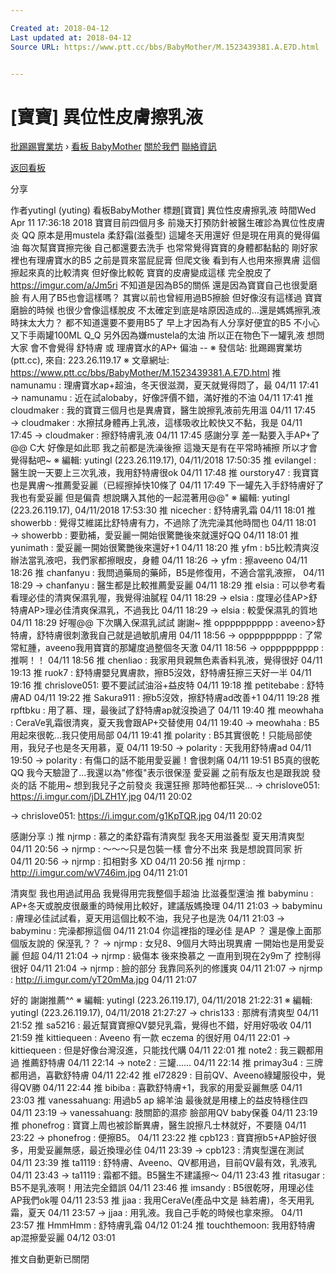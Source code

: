 ```yaml
---

Created at: 2018-04-12
Last updated at: 2018-04-12
Source URL: https://www.ptt.cc/bbs/BabyMother/M.1523439381.A.E7D.html


---
```


# [寶寶] 異位性皮膚擦乳液


[批踢踢實業坊](https://www.ptt.cc/) › [看板 BabyMother](https://www.ptt.cc/bbs/BabyMother/index.html) [關於我們](https://www.ptt.cc/about.html) [聯絡資訊](https://www.ptt.cc/contact.html)

[返回看板](https://www.ptt.cc/bbs/BabyMother/index.html)

分享

作者yutingI (yuting)
看板BabyMother
標題\[寶寶\] 異位性皮膚擦乳液
時間Wed Apr 11 17:36:18 2018
寶寶目前四個月多 前幾天打預防針被醫生確診為異位性皮膚炎 QQ 原本是用mustela 柔舒霜(滋養型) 這罐冬天用還好 但是現在用真的覺得偏油 每次幫寶寶擦完後 自己都還要去洗手 也常常覺得寶寶的身體都黏黏的 剛好家裡也有理膚寶水的B5 之前是買來當屁屁膏 但爬文後 看到有人也用來擦異膚 這個擦起來真的比較清爽 但好像比較乾 寶寶的皮膚變成這樣 完全脫皮了 <https://imgur.com/a/Jm5ri> 不知道是因為B5的關係 還是因為寶寶自己也很愛磨臉 有人用了B5也會這樣嗎？ 其實以前也曾經用過B5擦臉 但好像沒有這樣過 寶寶磨臉的時候 也很少會像這樣脫皮 不太確定到底是啥原因造成的…還是媽媽擦乳液時抹太大力？ 都不知道還要不要用B5了 早上才因為有人分享好便宜的B5 不小心又下手兩罐100ML Q\_Q 另外因為嫌mustela的太油 所以正在物色下一罐乳液 想問大家 會不會覺得 舒特膚 或 理膚寶水的AP+ 偏油 -- ※ 發信站: 批踢踢實業坊(ptt.cc), 來自: 223.26.119.17 ※ 文章網址: <https://www.ptt.cc/bbs/BabyMother/M.1523439381.A.E7D.html>
推 namunamu : 理膚寶水ap+超油，冬天很滋潤，夏天就覺得悶了，最 04/11 17:41
→ namunamu : 近在試alobaby，好像評價不錯，滿好推的不油 04/11 17:41
推 cloudmaker : 我的寶寶三個月也是異膚寶，醫生說擦乳液前先用溫 04/11 17:45
→ cloudmaker : 水擦拭身體再上乳液，這樣吸收比較快又不黏，我是 04/11 17:45
→ cloudmaker : 擦舒特膚乳液 04/11 17:45
感謝分享 差一點要入手AP+了@@ C大 好像是如此耶 我之前都是洗澡後擦 這幾天是有在平常時補擦 所以才會覺得黏吧~ ※ 編輯: yutingI (223.26.119.17), 04/11/2018 17:50:35
推 evilangel : 醫生說一天要上三次乳液，我用舒特膚很ok 04/11 17:48
推 ourstory47 : 我寶寶也是異膚～推薦愛妥麗（已經擦掉快10條了 04/11 17:49
下一罐先入手舒特膚好了 我也有愛妥麗 但是偏貴 想說購入其他的一起混著用@@" ※ 編輯: yutingI (223.26.119.17), 04/11/2018 17:53:30
推 nicecher : 舒特膚乳霜 04/11 18:01
推 showerbb : 覺得艾維諾比舒特膚有力，不過除了洗完澡其他時間也 04/11 18:01
→ showerbb : 要勤補，愛妥麗一開始很驚艷後來就還好QQ 04/11 18:01
推 yunimath : 愛妥麗一開始很驚艷後來還好+1 04/11 18:20
推 yfm : b5比較清爽沒辦法當乳液吧，我們家都擦眼皮，身體 04/11 18:26
→ yfm : 擦aveeno 04/11 18:26
推 chanfanyu : 我問過藥局的藥師，B5是修復用，不適合當乳液擦， 04/11 18:29
→ chanfanyu : 醫生都是比較推薦愛妥麗 04/11 18:29
推 elsia : 可以參考看看理必佳的清爽保濕乳喔，我覺得油膩程 04/11 18:29
→ elsia : 度理必佳AP>舒特膚AP>理必佳清爽保濕乳，不過我比 04/11 18:29
→ elsia : 較愛保濕乳的質地 04/11 18:29
好喔@@ 下次購入保濕乳試試 謝謝~
推 opppppppppp : aveeno>舒特膚，舒特膚很刺激我自己就是過敏肌膚用 04/11 18:56
→ opppppppppp : 了常常紅腫，aveeno我用寶寶的那罐度過整個冬天激 04/11 18:56
→ opppppppppp : 推啊！！ 04/11 18:56
推 chenliao : 我家用貝親無色素香料乳液，覺得很好 04/11 19:13
推 ruok7 : 舒特膚嬰兒異膚款，擦B5沒效，舒特膚狂擦三天好一半 04/11 19:16
推 chrislove051: 要不要試試油浴+益皮特 04/11 19:18
推 petitebabe : 舒特膚AD 04/11 19:22
推 Sakura911 : 擦b5沒效，擦舒特膚ad改善+1 04/11 19:28
推 rpftbku : 用了慕、理，最後試了舒特膚ap就沒換過了 04/11 19:40
推 meowhaha : CeraVe乳霜很清爽，夏天我會跟AP+交替使用 04/11 19:40
→ meowhaha : B5用起來很乾...我只使用局部 04/11 19:41
推 polarity : B5其實很乾！只能局部使用，我兒子也是冬天用慕，夏 04/11 19:50
→ polarity : 天我用舒特膚ad 04/11 19:50
→ polarity : 有傷口的話不能用愛妥麗！會很刺痛 04/11 19:51
B5真的很乾QQ 我今天驗證了…我還以為"修復"表示很保溼 愛妥麗 之前有版友也是跟我說 發炎的話 不能用~ 想到我兒子之前發炎 我還狂擦 那時他都狂哭…
→ chrislove051: <https://i.imgur.com/jDLZH1Y.jpg> 04/11 20:02

→ chrislove051: <https://i.imgur.com/g1KpTQR.jpg> 04/11 20:02

感謝分享 :)
推 njrmp : 慕之的柔舒霜有清爽型 我冬天用滋養型 夏天用清爽型 04/11 20:56
→ njrmp : ～～～只是包裝一樣 會分不出來 我是想說買同家 折 04/11 20:56
→ njrmp : 扣相對多 XD 04/11 20:56
推 njrmp : <http://i.imgur.com/wV746im.jpg> 04/11 21:01

清爽型 我也用過試用品 我覺得用完我整個手超油 比滋養型還油
推 babyminu : AP+冬天或脫皮很嚴重的時候用比較好，建議版媽換理 04/11 21:03
→ babyminu : 膚理必佳試試看，夏天用這個比較不油，我兒子也是洗 04/11 21:03
→ babyminu : 完澡都擦這個 04/11 21:04
你這裡指的理必佳 是AP ？ 還是像上面那個版友說的 保溼乳？？
→ njrmp : 女兒8、9個月大時出現異膚 一開始也是用愛妥麗 但超 04/11 21:04
→ njrmp : 級傷本 後來換慕之 一直用到現在2y9m了 控制得很好 04/11 21:04
→ njrmp : 臉的部分 我靠同系列的修護爽 04/11 21:07
→ njrmp : <http://i.imgur.com/yT20mMa.jpg> 04/11 21:07

好的 謝謝推薦^^ ※ 編輯: yutingI (223.26.119.17), 04/11/2018 21:22:31 ※ 編輯: yutingI (223.26.119.17), 04/11/2018 21:27:27
→ chris133 : 那牌有清爽型 04/11 21:52
推 sa5216 : 最近幫寶寶擦QV嬰兒乳霜，覺得也不錯，好用好吸收 04/11 21:59
推 kittiequeen : Aveeno 有一款 eczema 的很好用 04/11 22:01
→ kittiequeen : 但是好像台灣沒進，只能找代購 04/11 22:01
推 note2 : 我三觀都用過 推薦舒特膚 04/11 22:14
→ note2 : 三罐...... 04/11 22:14
推 primay3u4 : 三牌都用過，喜歡舒特膚 04/11 22:42
推 el72829 : 目前QV、Aveeno綠罐服役中，覺得QV勝 04/11 22:44
推 bibiba : 喜歡舒特膚+1，我家的用愛妥麗無感 04/11 23:03
推 vanessahuang: 用過b5 ap 綿羊油 最後就是用樓上的益皮特穩住四 04/11 23:19
→ vanessahuang: 肢關節的濕疹 臉部用QV baby保養 04/11 23:19
推 phonefrog : 寶寶上周也被診斷異膚，醫生說擦凡士林就好，不要隨 04/11 23:22
→ phonefrog : 便擦B5。 04/11 23:22
推 cpb123 : 寶寶擦b5+AP臉好很多，用愛妥麗無感，最近換理必佳 04/11 23:39
→ cpb123 : 清爽型還在測試 04/11 23:39
推 ta1119 : 舒特膚、Aveeno、QV都用過，目前QV最有效，乳液乳 04/11 23:43
→ ta1119 : 霜都不錯。B5醫生不建議擦～ 04/11 23:43
推 ritasugar : B5不是乳液啊！用法完全錯誤 04/11 23:46
推 imsandy : B5很乾呀，用理必佳AP我們ok喔 04/11 23:53
推 jjaa : 我用CeraVe(產品中文是 絲若膚)，冬天用乳霜，夏天 04/11 23:57
→ jjaa : 用乳液。我自己手乾的時候也拿來擦。 04/11 23:57
推 HmmHmm : 舒特膚乳霜 04/12 01:24
推 touchthemoon: 我用舒特膚ap混擦愛妥麗 04/12 03:01

推文自動更新已關閉

